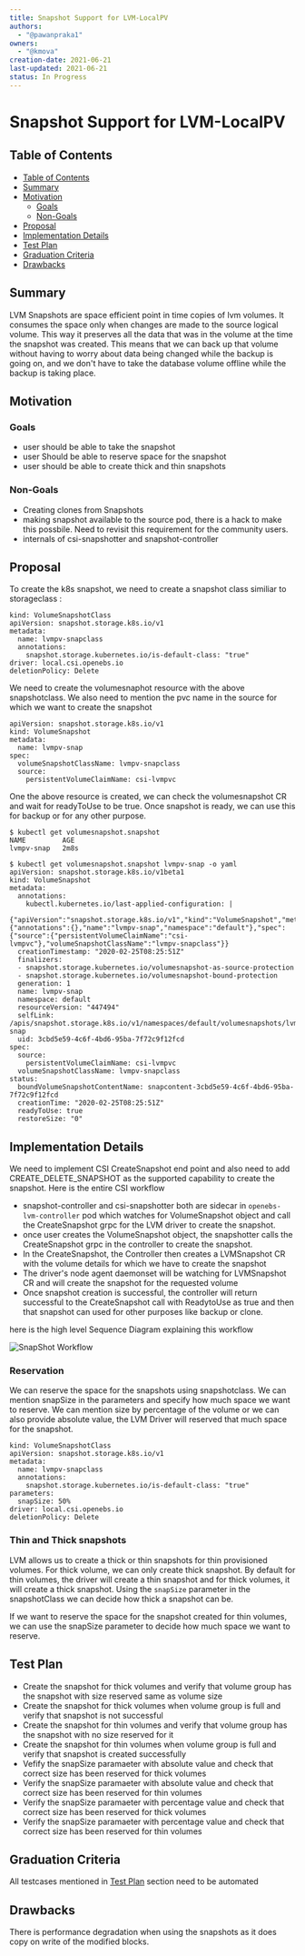 ```yaml
---
title: Snapshot Support for LVM-LocalPV
authors:
  - "@pawanpraka1"
owners:
  - "@kmova"
creation-date: 2021-06-21
last-updated: 2021-06-21
status: In Progress
---
```


# Snapshot Support for LVM-LocalPV

## Table of Contents

* [Table of Contents](#table-of-contents)
* [Summary](#summary)
* [Motivation](#motivation)
    * [Goals](#goals)
    * [Non-Goals](#non-goals)
* [Proposal](#proposal)
* [Implementation Details](#implementation-details)
* [Test Plan](#test-plan)
* [Graduation Criteria](#graduation-criteria)
* [Drawbacks](#drawbacks)

## Summary

LVM Snapshots are space efficient point in time copies of lvm volumes. It consumes the space only when changes are made to the source logical volume. This way it preserves all the data that was in the volume at the time the snapshot was created. This means that we can back up that volume without having to worry about data being changed while the backup is going on, and we don't have to take the database volume offline while the backup is taking place.

## Motivation

### Goals

- user should be able to take the snapshot
- user Should be able to reserve space for the snapshot
- user should be able to create thick and thin snapshots

### Non-Goals

- Creating clones from Snapshots
- making snapshot available to the source pod, there is a hack to make this possbile. Need to revisit this requirement for the community users.
- internals of csi-snapshotter and snapshot-controller


## Proposal

To create the k8s snapshot, we need to create a snapshot class similiar to storageclass :

```
kind: VolumeSnapshotClass
apiVersion: snapshot.storage.k8s.io/v1
metadata:
  name: lvmpv-snapclass
  annotations:
    snapshot.storage.kubernetes.io/is-default-class: "true"
driver: local.csi.openebs.io
deletionPolicy: Delete

```

We need to create the volumesnaphot resource with the above snapshotclass. We also need to mention the pvc name in the source for which we want to create the snapshot

```
apiVersion: snapshot.storage.k8s.io/v1
kind: VolumeSnapshot
metadata:
  name: lvmpv-snap
spec:
  volumeSnapshotClassName: lvmpv-snapclass
  source:
    persistentVolumeClaimName: csi-lvmpvc
```

One the above resource is created, we can check the volumesnapshot CR and wait for readyToUse to be true. Once snapshot is ready, we can use this for backup or for any other purpose.

```
$ kubectl get volumesnapshot.snapshot
NAME         AGE
lvmpv-snap   2m8s
```

```
$ kubectl get volumesnapshot.snapshot lvmpv-snap -o yaml
apiVersion: snapshot.storage.k8s.io/v1beta1
kind: VolumeSnapshot
metadata:
  annotations:
    kubectl.kubernetes.io/last-applied-configuration: |
      {"apiVersion":"snapshot.storage.k8s.io/v1","kind":"VolumeSnapshot","metadata":{"annotations":{},"name":"lvmpv-snap","namespace":"default"},"spec":{"source":{"persistentVolumeClaimName":"csi-lvmpvc"},"volumeSnapshotClassName":"lvmpv-snapclass"}}
  creationTimestamp: "2020-02-25T08:25:51Z"
  finalizers:
  - snapshot.storage.kubernetes.io/volumesnapshot-as-source-protection
  - snapshot.storage.kubernetes.io/volumesnapshot-bound-protection
  generation: 1
  name: lvmpv-snap
  namespace: default
  resourceVersion: "447494"
  selfLink: /apis/snapshot.storage.k8s.io/v1/namespaces/default/volumesnapshots/lvmpv-snap
  uid: 3cbd5e59-4c6f-4bd6-95ba-7f72c9f12fcd
spec:
  source:
    persistentVolumeClaimName: csi-lvmpvc
  volumeSnapshotClassName: lvmpv-snapclass
status:
  boundVolumeSnapshotContentName: snapcontent-3cbd5e59-4c6f-4bd6-95ba-7f72c9f12fcd
  creationTime: "2020-02-25T08:25:51Z"
  readyToUse: true
  restoreSize: "0" 
```

## Implementation Details

We need to implement CSI CreateSnapshot end point and also need to add CREATE_DELETE_SNAPSHOT as the supported capability to create the snapshot. Here is the entire CSI workflow

- snapshot-controller and csi-snapshotter both are sidecar in `openebs-lvm-controller` pod which watches for VolumeSnapshot object and call the CreateSnapshot grpc for the LVM driver to create the snapshot.
- once user creates the VolumeSnapshot object, the snapshotter calls the CreateSnapshot grpc in the controller to create the snapshot.
- In the CreateSnapshot, the Controller then creates a LVMSnapshot CR with the volume details for which we have to create the snapshot
- The driver's node agent daemonset will be watching for LVMSnapshot CR and will create the snapshot for the requested volume
- Once snapshot creation is successful, the controller will return successful to the CreateSnapshot call with ReadytoUse as true and then that snapshot can used for other purposes like backup or clone.

here is the high level Sequence Diagram explaining this workflow

![SnapShot Workflow](./images/snapshot.jpeg)


### Reservation

We can reserve the space for the snapshots using snapshotclass. We can mention snapSize in the parameters and specify how much space we want to reserve. We can mention size by percentage of the volume or we can also provide absolute value, the LVM Driver will reserved that much space for the snapshot.

```
kind: VolumeSnapshotClass
apiVersion: snapshot.storage.k8s.io/v1
metadata:
  name: lvmpv-snapclass
  annotations:
    snapshot.storage.kubernetes.io/is-default-class: "true"
parameters:
  snapSize: 50%
driver: local.csi.openebs.io
deletionPolicy: Delete
```

### Thin and Thick snapshots

LVM allows us to create a thick or thin snapshots for thin provisioned volumes. For thick volume, we can only create thick snapshot. By default for thin volumes, the driver will create a thin snapshot and for thick volumes, it will create a thick snapshot. Using the `snapSize` parameter in the snapshotClass we can decide how thick a snapshot can be.

If we want to reserve the space for the snapshot created for thin volumes, we can use the snapSize parameter to decide how much space we want to reserve.


## Test Plan

- Create the snapshot for thick volumes and verify that volume group has the snapshot with size reserved same as volume size
- Create the snapshot for thick volumes when volume group is full and verify that snapshot is not successful
- Create the snapshot for thin volumes and verify that volume group has the snapshot with no size reserved for it
- Create the snapshot for thin volumes when volume group is full and verify that snapshot is created successfully
- Vefify the snapSize paramaeter with absolute value and check that correct size has been reserved for thick volumes
- Verify the snapSize paramaeter with absolute value and check that correct size has been reserved for thin volumes
- Verify the snapSize paramaeter with percentage value and check that correct size has been reserved for thick volumes
- Verify the snapSize paramaeter with percentage value and check that correct size has been reserved for thin volumes

## Graduation Criteria

All testcases mentioned in [Test Plan](#test-plan) section need to be automated

## Drawbacks

There is performance degradation when using the snapshots as it does copy on write of the modified blocks.

